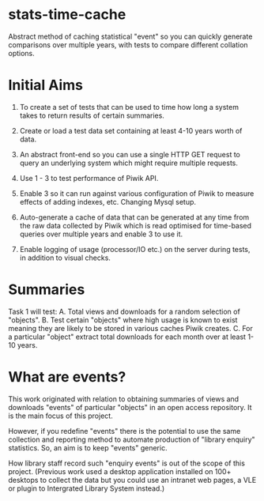 stats-time-cache
================

Abstract method of caching statistical "event" so you can quickly generate comparisons  over multiple years, with tests to compare different collation options.

Initial Aims
============
1. To create a set of tests that can be used to time
how long a system takes to return results of certain summaries.

2. Create or load a test data set containing at least 4-10 years
worth of data.

3. An abstract front-end so you can use a single HTTP GET request to
query an underlying system which might require multiple requests.

4. Use 1 - 3 to test performance of Piwik API.

5. Enable 3 so it can run against various configuration of Piwik to
measure effects of adding indexes, etc. Changing Mysql setup.

6. Auto-generate a cache of data that can be generated at any time from
the raw data collected by Piwik which is read optimised for
time-based queries over multiple years and enable 3 to use it.

7. Enable logging of usage (processor/IO etc.) on the server during
tests, in addition to visual checks.

Summaries
=========
Task 1 will test:
A. Total views and downloads for a random selection of "objects".
B. Test certain "objects" where high usage is known to exist meaning
they are likely to be stored in various caches Piwik creates.
C. For a particular "object" extract total downloads for each month
over at least 1-10 years.

What are events?
================
This work originated with relation to obtaining summaries of views 
and downloads "events" of particular "objects" in an open access
repository. It is the main focus of this project.

However, if you redefine "events" there is the potential to use the
same collection and reporting method to automate production of
"library enquiry" statistics. So, an aim is to keep "events" generic.

How library staff record such "enquiry events" is out of the scope
of this project. (Previous work used a desktop application installed
on 100+ desktops to collect the data but you could use an intranet web
pages, a VLE or plugin to Intergrated Library System instead.)

